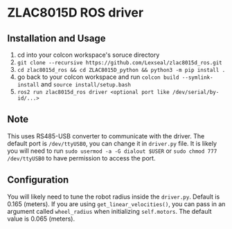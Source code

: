 # ZLAC8015D ROS driver

## Installation and Usage

1. cd into your colcon workspace's soruce directory
2. `git clone --recursive https://github.com/Lexseal/zlac8015d_ros.git`
3. `cd zlac8015d_ros && cd ZLAC8015D_python && python3 -m pip install .`
4. go back to your colcon workspace and run `colcon build --symlink-install` and `source install/setup.bash`
5. `ros2 run zlac8015d_ros driver <optional port like /dev/serial/by-id/...>`

## Note

This uses RS485-USB converter to communicate with the driver. The default port is `/dev/ttyUSB0`, you can change it in `driver.py` file. It is likely you will need to run `sudo usermod -a -G dialout $USER` or `sudo chmod 777 /dev/ttyUSB0` to have permission to access the port.

## Configuration

You will likely need to tune the robot radius inside the `driver.py`. Default is 0.165 (meters). If you are using `get_linear_velocities()`, you can pass in an argument called `wheel_radius` when initializing `self.motors`. The default value is 0.065 (meters).
